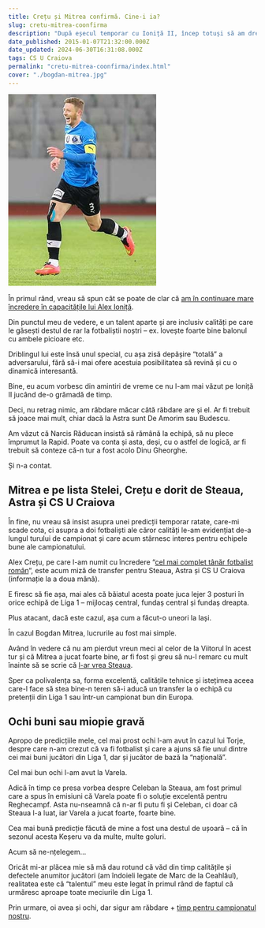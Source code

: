 ```yaml
---
title: Crețu și Mitrea confirmă. Cine-i ia?
slug: cretu-mitrea-coonfirma
description: "După eșecul temporar cu Ioniță II, încep totuși să am dreptate cu Crețu și Mitrea."
date_published: 2015-01-07T21:32:00.000Z
date_updated: 2024-06-30T16:31:08.000Z
tags: CS U Craiova
permalink: "cretu-mitrea-coonfirma/index.html"
cover: "./bogdan-mitrea.jpg"
---
```


![Bogdan Mitrea în tricoul Viitorului](./bogdan-mitrea.jpg)

În primul rând, vreau să spun cât se poate de clar că [am în continuare mare încredere în capacitățile lui Alex Ioniță](https://www.cameravar.ro/de-ce-alex-ionita-fotbalist-mare).

Din punctul meu de vedere, e un talent aparte și are inclusiv calități pe care le găsești destul de rar la fotbaliștii noștri – ex. lovește foarte bine balonul cu ambele picioare etc.

Driblingul lui este însă unul special, cu așa zisă depășire “totală” a adversarului, fără să-i mai ofere acestuia posibilitatea să revină și cu o dinamică interesantă.

Bine, eu acum vorbesc din amintiri de vreme ce nu l-am mai văzut pe Ioniță II jucând de-o grămadă de timp.

Deci, nu retrag nimic, am răbdare măcar câtă răbdare are și el. Ar fi trebuit să joace mai mult, chiar dacă la Astra sunt De Amorim sau Budescu.

Am văzut că Narcis Răducan insistă să rămână la echipă, să nu plece împrumut la Rapid. Poate va conta și asta, deși, cu o astfel de logică, ar fi trebuit să conteze că-n tur a fost acolo Dinu Gheorghe.

Și n-a contat.

## Mitrea e pe lista Stelei, Crețu e dorit de Steaua, Astra și CS U Craiova

În fine, nu vreau să insist asupra unei predicții temporar ratate, care-mi scade cota, ci asupra a doi fotbaliști ale căror calități le-am evidențiat de-a lungul turului de campionat și care acum stârnesc interes pentru echipele bune ale campionatului.

Alex Crețu, pe care l-am numit cu încredere “[cel mai complet tânăr fotbalist român](https://www.cameravar.ro/alex-cretu-fotbalist-complet)“, este acum miză de transfer pentru Steaua, Astra și CS U Craiova (informație la a doua mână).

E firesc să fie așa, mai ales că băiatul acesta poate juca lejer 3 posturi în orice echipă de Liga 1 – mijlocaș central, fundaș central și fundaș dreapta.

Plus atacant, dacă este cazul, așa cum a făcut-o uneori la Iași.

În cazul Bogdan Mitrea, lucrurile au fost mai simple.

Având în vedere că nu am pierdut vreun meci al celor de la Viitorul în acest tur și că Mitrea a jucat foarte bine, ar fi fost și greu să nu-l remarc cu mult înainte să se scrie că [l-ar vrea Steaua](https://www.sport.ro/liga-1/steaua-i-a-gasit-inlocuitor-lui-szukala-hagi-face-un-anunt-important-ce-spune-regele-despre-o-posibila.html).

Sper ca polivalența sa, forma excelentă, calitățile tehnice și istețimea aceea care-l face să stea bine-n teren să-i aducă un transfer la o echipă cu pretenții din Liga 1 sau într-un campionat bun din Europa.

## Ochi buni sau miopie gravă

Apropo de predicțiile mele, cel mai prost ochi l-am avut în cazul lui Torje, despre care n-am crezut că va fi fotbalist și care a ajuns să fie unul dintre cei mai buni jucători din Liga 1, dar și jucător de bază la “națională”.

Cel mai bun ochi l-am avut la Varela.

Adică în timp ce presa vorbea despre Celeban la Steaua, am fost primul care a spus în emisiuni că Varela poate fi o soluție excelentă pentru Reghecampf. Asta nu-nseamnă că n-ar fi putu fi și Celeban, ci doar că Steaua l-a luat, iar  Varela a jucat foarte, foarte bine.

Cea mai bună predicție făcută de mine a fost una destul de ușoară – că în sezonul acesta Keșeru va da multe, multe goluri.

Acum să ne-nțelegem…

Oricât mi-ar plăcea mie să mă dau rotund că văd din timp calitățile și defectele anumitor jucători (am îndoieli legate de Marc de la Ceahlăul), realitatea este că “talentul” meu este legat în primul rând de faptul că urmăresc aproape toate meciurile din Liga 1.

Prin urmare, oi avea și ochi, dar sigur am răbdare + [timp pentru campionatul nostru](https://www.cameravar.ro/de-ce-liga1-e-campionat-bun).
